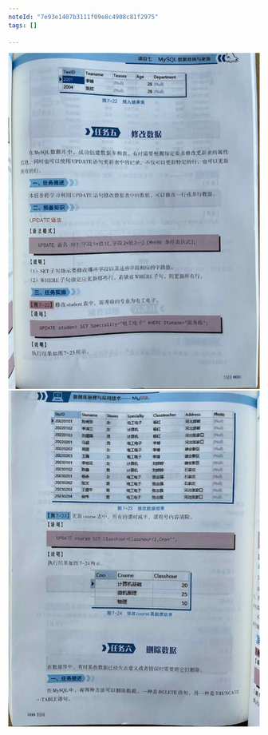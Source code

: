 ```yaml
---
noteId: "7e93e1407b3111f09e8c4908c81f2975"
tags: []

---
```



![创建数据表](../images/193.jpeg) 
![创建数据表](../images/194.jpeg)  